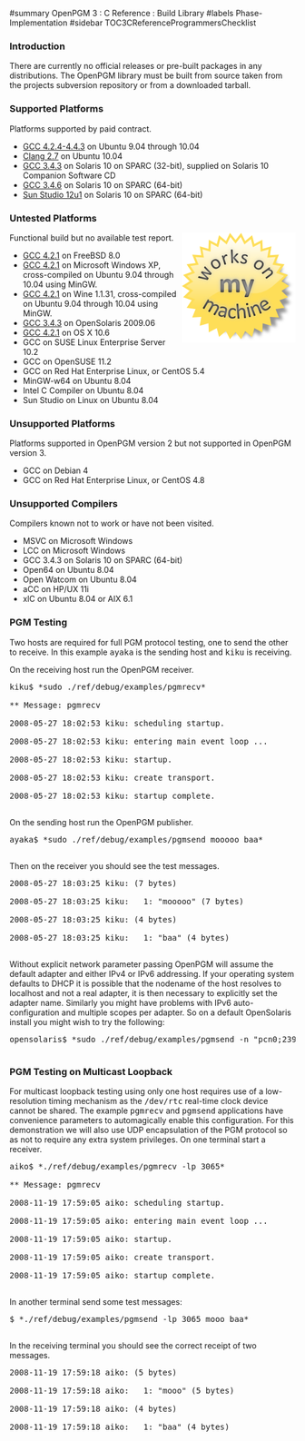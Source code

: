 ﻿#summary OpenPGM 3 : C Reference : Build Library
#labels Phase-Implementation
#sidebar TOC3CReferenceProgrammersChecklist
### Introduction ###
There are currently no official releases or pre-built packages in any distributions.  The OpenPGM library must be built from source taken from the projects subversion repository or from a downloaded tarball.


### Supported Platforms ###
Platforms supported by paid contract.
  * [GCC 4.2.4-4.4.3](OpenPgm3CReferenceBuildLibraryKarmic.md) on Ubuntu 9.04 through 10.04
  * [Clang 2.7](OpenPgm3CReferenceBuildLibraryClang.md) on Ubuntu 10.04
  * [GCC 3.4.3](OpenPgm3CReferenceBuildLibrarySolarisSunGcc.md) on Solaris 10 on SPARC (32-bit), supplied on Solaris 10 Companion Software CD
  * [GCC 3.4.6](OpenPgm3CReferenceBuildLibrarySolarisGcc64.md) on Solaris 10 on SPARC (64-bit)
  * [Sun Studio 12u1](OpenPgm3CReferenceBuildLibrarySolarisSunStudio.md) on Solaris 10 on SPARC (64-bit)

### Untested Platforms ###
<img src='img/womm.png' align='right' width='200' height='193' />Functional build but no available test report.
  * [GCC 4.2.1](OpenPgm3CReferenceBuildLibraryFreeBSD.md) on FreeBSD 8.0
  * [GCC 4.2.1](OpenPgm3CReferenceBuildLibraryLinuxMinGW.md) on Microsoft Windows XP, cross-compiled on Ubuntu 9.04 through 10.04 using MinGW.
  * [GCC 4.2.1](OpenPgm3CReferenceBuildLibraryLinuxWine.md) on Wine 1.1.31, cross-compiled on Ubuntu 9.04 through 10.04 using MinGW.
  * [GCC 3.4.3](OpenPgm3CReferenceBuildLibraryOpenSolaris.md) on OpenSolaris 2009.06
  * [GCC 4.2.1](OpenPgm3CReferenceBuildLibraryOSX.md) on OS X 10.6
  * GCC on SUSE Linux Enterprise Server 10.2
  * GCC on OpenSUSE 11.2
  * GCC on Red Hat Enterprise Linux, or CentOS 5.4
  * MinGW-w64 on Ubuntu 8.04
  * Intel C Compiler on Ubuntu 8.04
  * Sun Studio on Linux on Ubuntu 8.04

### Unsupported Platforms ###
Platforms supported in OpenPGM version 2 but not supported in OpenPGM version 3.
  * GCC on Debian 4
  * GCC on Red Hat Enterprise Linux, or CentOS 4.8

### Unsupported Compilers ###
Compilers known not to work or have not been visited.
  * MSVC on Microsoft Windows
  * LCC on Microsoft Windows
  * GCC 3.4.3 on Solaris 10 on SPARC (64-bit)
  * Open64 on Ubuntu 8.04
  * Open Watcom on Ubuntu 8.04
  * aCC on HP/UX 11i
  * xlC on Ubuntu 8.04 or AIX 6.1


### PGM Testing ###
Two hosts are required for full PGM protocol testing, one to send the other to receive.  In this example <tt>ayaka</tt> is the sending host and <tt>kiku</tt> is receiving.

On the receiving host run the OpenPGM receiver.
<pre>
kiku$ *sudo ./ref/debug/examples/pgmrecv*<br>
** Message: pgmrecv<br>
2008-05-27 18:02:53 kiku: scheduling startup.<br>
2008-05-27 18:02:53 kiku: entering main event loop ...<br>
2008-05-27 18:02:53 kiku: startup.<br>
2008-05-27 18:02:53 kiku: create transport.<br>
2008-05-27 18:02:53 kiku: startup complete.<br>
</pre>
On the sending host run the OpenPGM publisher.
<pre>
ayaka$ *sudo ./ref/debug/examples/pgmsend mooooo baa*<br>
</pre>
Then on the receiver you should see the test messages.
<pre>
2008-05-27 18:03:25 kiku: (7 bytes)<br>
2008-05-27 18:03:25 kiku: 	1: "mooooo" (7 bytes)<br>
2008-05-27 18:03:25 kiku: (4 bytes)<br>
2008-05-27 18:03:25 kiku: 	1: "baa" (4 bytes)<br>
</pre>
Without explicit network parameter passing OpenPGM will assume the default adapter and either IPv4 or IPv6 addressing.  If your operating system defaults to DHCP it is possible that the nodename of the host resolves to localhost and not a real adapter, it is then necessary to explicitly set the adapter name.  Similarly you might have problems with IPv6 auto-configuration and multiple scopes per adapter.  So on a default OpenSolaris install you might wish to try the following:
<pre>
opensolaris$ *sudo ./ref/debug/examples/pgmsend -n "pcn0;239.192.0.1" ichigo milk*<br>
</pre>

### PGM Testing on Multicast Loopback ###

For multicast loopback testing using only one host requires use of a low-resolution timing mechanism as the <tt>/dev/rtc</tt> real-time clock device cannot be shared.  The example <tt>pgmrecv</tt> and <tt>pgmsend</tt> applications have convenience parameters to automagically enable this configuration.  For this demonstration we will also use UDP encapsulation of the PGM protocol so as not to require any extra system privileges.  On one terminal start a receiver.
<pre>
aiko$ *./ref/debug/examples/pgmrecv -lp 3065*<br>
** Message: pgmrecv<br>
2008-11-19 17:59:05 aiko: scheduling startup.<br>
2008-11-19 17:59:05 aiko: entering main event loop ...<br>
2008-11-19 17:59:05 aiko: startup.<br>
2008-11-19 17:59:05 aiko: create transport.<br>
2008-11-19 17:59:05 aiko: startup complete.<br>
</pre>
In another terminal send some test messages:
<pre>
$ *./ref/debug/examples/pgmsend -lp 3065 mooo baa*<br>
</pre>
In the receiving terminal you should see the correct receipt of two messages.
<pre>
2008-11-19 17:59:18 aiko: (5 bytes)<br>
2008-11-19 17:59:18 aiko: 	1: "mooo" (5 bytes)<br>
2008-11-19 17:59:18 aiko: (4 bytes)<br>
2008-11-19 17:59:18 aiko: 	1: "baa" (4 bytes)<br>
</pre>